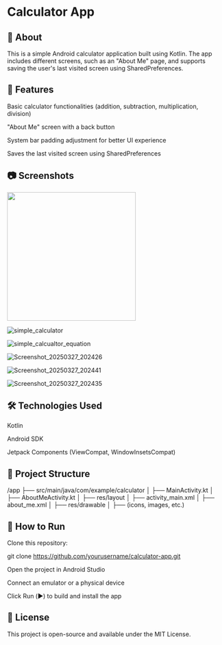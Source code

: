 # Calculator App

## 📌 About

This is a simple Android calculator application built using Kotlin. The app includes different screens, such as an "About Me" page, and supports saving the user's last visited screen using SharedPreferences.

## 🚀 Features

Basic calculator functionalities (addition, subtraction, multiplication, division)

"About Me" screen with a back button

System bar padding adjustment for better UI experience

Saves the last visited screen using SharedPreferences

## 📷 Screenshots

<img src="https://github.com/user-attachments/assets/1a334e15-925d-4467-95f9-178f2f858f6d" style="width:300px;">

![simple_calculator](https://github.com/user-attachments/assets/01fdf176-610f-4268-94b1-ffc3689179cf)

![simple_calcualtor_equation](https://github.com/user-attachments/assets/a3ff25aa-0519-4338-8dd1-6b8219eb57fa)

![Screenshot_20250327_202426](https://github.com/user-attachments/assets/c070cbe2-7e3f-46f8-98b7-696434609b2c)

![Screenshot_20250327_202441](https://github.com/user-attachments/assets/a41f52a3-4193-4f80-b22b-517b7e455cdb)

![Screenshot_20250327_202435](https://github.com/user-attachments/assets/3d06d576-7965-436b-b378-689482fad5a7)

## 🛠️ Technologies Used

Kotlin

Android SDK

Jetpack Components (ViewCompat, WindowInsetsCompat)

## 📂 Project Structure

/app
├── src/main/java/com/example/calculator
│   ├── MainActivity.kt
│   ├── AboutMeActivity.kt
│
├── res/layout
│   ├── activity_main.xml
│   ├── about_me.xml
│
├── res/drawable
│   ├── (icons, images, etc.)

## 📖 How to Run

Clone this repository:

git clone https://github.com/yourusername/calculator-app.git

Open the project in Android Studio

Connect an emulator or a physical device

Click Run (▶️) to build and install the app

## 📜 License

This project is open-source and available under the MIT License.
